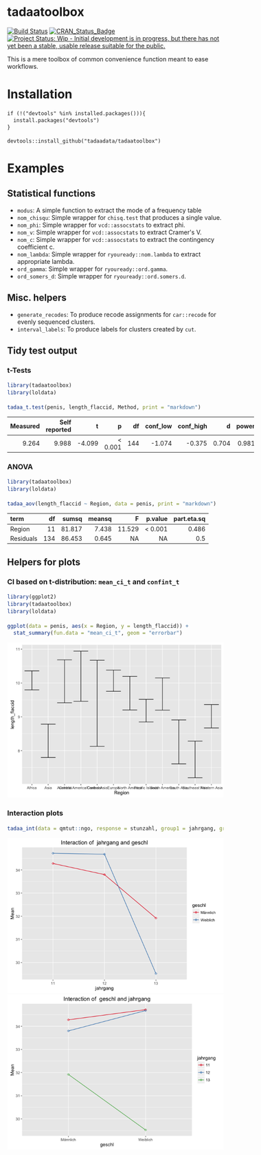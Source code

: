 <!-- README.md is generated from README.Rmd. Please edit that file -->
tadaatoolbox
============

[![Build Status](https://travis-ci.org/tadaadata/tadaatoolbox.svg)](https://travis-ci.org/tadaadata/tadaatoolbox) [![CRAN\_Status\_Badge](http://www.r-pkg.org/badges/version/tadaatoolbox)](http://cran.r-project.org/package=tadaatoolbox) [![Project Status: Wip - Initial development is in progress, but there has not yet been a stable, usable release suitable for the public.](http://www.repostatus.org/badges/0.1.0/wip.svg)](http://www.repostatus.org/#wip)

This is a mere toolbox of common convenience function meant to ease workflows.

Installation
============

    if (!("devtools" %in% installed.packages())){
      install.packages("devtools")
    }

    devtools::install_github("tadaadata/tadaatoolbox")

Examples
========

Statistical functions
---------------------

-   `modus`: A simple function to extract the mode of a frequency table
-   `nom_chisqu`: Simple wrapper for `chisq.test` that produces a single value.
-   `nom_phi`: Simple wrapper for `vcd::assocstats` to extract phi.
-   `nom_v`: Simple wrapper for `vcd::assocstats` to extract Cramer's V.
-   `nom_c`: Simple wrapper for `vcd::assocstats` to extract the contingency coefficient c.
-   `nom_lambda`: Simple wrapper for `ryouready::nom.lambda` to extract appropriate lambda.
-   `ord_gamma`: Simple wrapper for `ryouready::ord.gamma`.
-   `ord_somers_d`: Simple wrapper for `ryouready::ord.somers.d`.

Misc. helpers
-------------

-   `generate_recodes`: To produce recode assignments for `car::recode` for evenly sequenced clusters.
-   `interval_labels`: To produce labels for clusters created by `cut`.

Tidy test output
----------------

### t-Tests

``` r
library(tadaatoolbox)
library(loldata)

tadaa_t.test(penis, length_flaccid, Method, print = "markdown")
```

<table style="width:114%;">
<colgroup>
<col width="13%" />
<col width="20%" />
<col width="11%" />
<col width="12%" />
<col width="6%" />
<col width="13%" />
<col width="15%" />
<col width="9%" />
<col width="9%" />
</colgroup>
<thead>
<tr class="header">
<th align="right">Measured</th>
<th align="right">Self reported</th>
<th align="right">t</th>
<th align="right">p</th>
<th align="right">df</th>
<th align="right">conf_low</th>
<th align="right">conf_high</th>
<th align="right">d</th>
<th align="right">power</th>
</tr>
</thead>
<tbody>
<tr class="odd">
<td align="right">9.264</td>
<td align="right">9.988</td>
<td align="right">-4.099</td>
<td align="right">&lt; 0.001</td>
<td align="right">144</td>
<td align="right">-1.074</td>
<td align="right">-0.375</td>
<td align="right">0.704</td>
<td align="right">0.981</td>
</tr>
</tbody>
</table>

### ANOVA

``` r
library(tadaatoolbox)
library(loldata)

tadaa_aov(length_flaccid ~ Region, data = penis, print = "markdown")
```

| term      |   df|   sumsq|  meansq|       F|     p.value|  part.eta.sq|
|:----------|----:|-------:|-------:|-------:|-----------:|------------:|
| Region    |   11|  81.817|   7.438|  11.529|  &lt; 0.001|        0.486|
| Residuals |  134|  86.453|   0.645|      NA|          NA|          0.5|

Helpers for plots
-----------------

### CI based on t-distribution: `mean_ci_t` and `confint_t`

``` r
library(ggplot2)
library(tadaatoolbox)
library(loldata)

ggplot(data = penis, aes(x = Region, y = length_flaccid)) +
  stat_summary(fun.data = "mean_ci_t", geom = "errorbar")
```

![](examples/README-confint-1.png)<!-- -->

### Interaction plots

``` r
tadaa_int(data = qmtut::ngo, response = stunzahl, group1 = jahrgang, group2 = geschl)
```

![](examples/README-interaction_plots-1.png)<!-- -->![](examples/README-interaction_plots-2.png)<!-- -->
